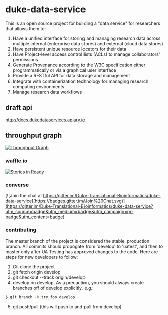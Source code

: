 # duke-data-service
This is an open source project for building a "data service" for researchers that allows them to:

1. Have a unified interface for storing and managing research data across multiple internal (enterprise data stores) and external (cloud data stores)
2. Have persistent unique resource locators for their data
3. Have Project-level access control lists (ACLs) to manage collaborators' permissions
3. Generate Provenance according to the W3C specification either programmatically or via a graphical user interface
4. Provide a RESTful API for data storage and management
5. Integrate with containerization technology for managing research computing environments
6. Manage research data workflows

## draft api
http://docs.dukedataservices.apiary.io

## throughput graph
[![Throughput Graph](https://graphs.waffle.io/duke-translational-bioinformatics/duke-data-service/throughput.svg)](https://waffle.io/duke-translational-bioinformatics/duke-data-service/metrics)

### waffle.io
[![Stories in Ready](https://badge.waffle.io/Duke-Translational-Bioinformatics/duke-data-service.png?label=ready&title=Ready)](https://waffle.io/Duke-Translational-Bioinformatics/duke-data-service)

### converse
[![Join the chat at https://gitter.im/Duke-Translational-Bioinformatics/duke-data-service](https://badges.gitter.im/Join%20Chat.svg)](https://gitter.im/Duke-Translational-Bioinformatics/duke-data-service?utm_source=badge&utm_medium=badge&utm_campaign=pr-badge&utm_content=badge)


### contributing
The master branch of the project is considered the stable, production branch.
All commits should propogate from 'develop' to 'uatest', and then to master
only after UA Testing has approved changes to the code.
Here are steps for new developers to follow:
1. Git clone the project
2. git fetch origin develop
3. git checkout --track origin/develop
4. develop on develop.  As a precaution, you should always create
branches off of develop explicitly, e.g.:
```bash
$ git branch -b try_foo develop
```
5. git push/pull (this will push to and pull from develop)
